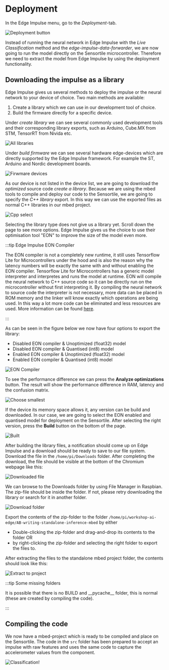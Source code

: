 # Deployment

In the Edge Impulse menu, go to the *Deployment*-tab.

![Deployment button](./img/ei_deployment_button.png)

Instead of running the neural network in Edge Impulse with the *Live Classification* method and the *edge-impulse-data-forwarder*, we are now going to run the model directly on the Sensortile microcontroller. Therefore we need to extract the model from Edge Impulse by using the deployment functionality.

## Downloading the impulse as a library

Edge Impulse gives us several methods to deploy the impulse or the neural network to your device of choice. Two main methods are available:

1. Create a library which we can use in our development tool of choice.
2. Build the firmware directly for a specific device.

Under *create library* we can see several commonly used development tools and their corresponding library exports, such as Arduino, Cube.MX from STM, TensorRT from Nivida etc.

![All libraries](./img/ei_deployment_all.png)

Under *build firmware* we can see several hardware edge-devices which are directly supported by the Edge Impulse framework. For example the ST, Arduino and Nordic development boards.

![Firwmare devices](./img/ei_firmware_devices.png)

As our device is not listed in the device list, we are going to download the *optimized* source code *create a library*. Because we are using the mbed tools to compile and deploy our code to the Sensortile, we are going to specify the *C++ library* export. In this way we can use the exported files as normal C++ libraries in our mbed project.

![Cpp select](./img/ei_deployment_cpp.png)

Selecting the library type does not give us a library yet. Scroll down the page to see more options. Edge Impulse gives us the choice to use their optimisation tool "EON" to improve the size of the model even more.

:::tip Edge Impulse EON Compiler

The EON compiler is not a completely new runtime, it still uses Tensorflow Lite for Microcontrollers under the hood and is also the reason why the latency numbers will be exactly the same with and without enabling the EON compiler. Tensorflow Lite for Microcontrollers has a generic model interpreter and interpretes and runs the model at runtime. EON will compile the neural network to C++ source code so it can be directly run on the microcontroller without first interpreting it. By compiling the neural network to source code the interpreter is not necessary, more data can be placed in ROM memory and the linker will know exactly which operations are being used. In this way a lot more code can be eliminated and less resources are used. More information can be found [here](https://www.edgeimpulse.com/blog/introducing-eon).

:::

As can be seen in the figure below we now have four options to export the library:

- Disabled EON compiler & Unoptimized (float32) model
- Disabled EON compiler & Quantised (int8) model
- Enabled EON compiler & Unoptimized (float32) model
- Enabled EON compiler & Quantised (int8) model

![EON Compiler](./img/ei_optimize_EON.png)

To see the performance difference we can press the **Analyze optimizations** button. The result will show the performance difference in RAM, latency and the confusion matrix.

![Choose smallest](./img/ei_optimised_int8.png)

If the device its memory space allows it, any version can be build and downloaded. In our case, we are going to select the EON enabled and quantised model for deployment on the Sensortile. After selecting the right version, press the **Build** button on the bottom of the page.

![Built](./img/ei_built.png)

After building the library files, a notification should come up on Edge Impulse and a download should be ready to save to our file system. Download the file in the `/home/pi/Downloads` folder. After completing the download, the file should be visible at the bottom of the Chromium webpage like this:

![Downloaded file](./img/ei_file.png)

We can browse to the Downloads folder by using File Manager in Raspbian. The zip-file should be inside the folder. If not, please retry downloading the library or search for it in another folder.

![Download folder](./img/ei_downloads_folder.png)

Export the contents of the zip-folder to the folder `/home/pi/workshop-ai-edge/AB-writing-standalone-inference-mbed` by either

- Double-clicking the zip-folder and drag-and-drop its contents to the folder OR
- by right-clicking the zip-folder and selecting the right folder to export the files to.

After extracting the files to the standalone mbed project folder, the contents should look like this:

![Extract to project](./img/ei_mbed_folder.png)

:::tip Some missing folders

It is possible that there is no BUILD and \_\_pycache\_\_ folder, this is normal (these are created by compiling the code).

:::

## Compiling the code

We now have a mbed-project which is ready to be compiled and place on the Sensortile. The code in the `src` folder has been prepared to accept an impulse with raw features and uses the same code to capture the accelerometer values from the component.



![Classification!](./img/ei_classified_on_microcontroller.png)
